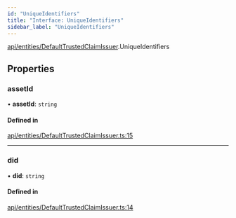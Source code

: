 ```yaml
---
id: "UniqueIdentifiers"
title: "Interface: UniqueIdentifiers"
sidebar_label: "UniqueIdentifiers"
---
```


[api/entities/DefaultTrustedClaimIssuer](../../../../../modules/API/Entities/DefaultTrustedClaimIssuer/DefaultTrustedClaimIssuer.md).UniqueIdentifiers

## Properties

### assetId

• **assetId**: `string`

#### Defined in

[api/entities/DefaultTrustedClaimIssuer.ts:15](https://github.com/PolymeshAssociation/polymesh-sdk/blob/5b946f904/src/api/entities/DefaultTrustedClaimIssuer.ts#L15)

___

### did

• **did**: `string`

#### Defined in

[api/entities/DefaultTrustedClaimIssuer.ts:14](https://github.com/PolymeshAssociation/polymesh-sdk/blob/5b946f904/src/api/entities/DefaultTrustedClaimIssuer.ts#L14)
